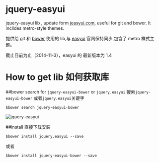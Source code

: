 jquery-easyui
=============

jquery-easyui lib , update form [jeasyui.com](http://www.jeasyui.com/), useful for git and bower.
It inclides metro-style themes.

提供给 git 和 [bower](http://bower.io) 使用的 lib,与 [easyui](http://www.jeasyui.com/) 官网保持同步,包含了 metro 样式主题。

截止目前为止（2014-11-3），easyui 的 最新版本为 1.4

# How to get lib 如何获取库

##bower search for `jquery-easyui-bower` or `jquery.easyui` 搜索`jquery-easyui-bower` 或者`jquery.easyui`关键字

	$bower search jquery-easyui-bower

![jquery-easyui](http://i1288.photobucket.com/albums/b484/waylau/waylau%20blog/easyui_zps899e00b7.jpg)

##install 直接下载安装

	$bower install jquery.easyui --save

或者

	$bower install jquery-easyui-bower --save

